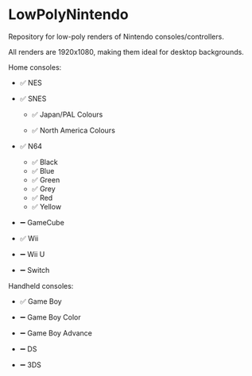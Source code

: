 # LowPolyNintendo
Repository for low-poly renders of Nintendo consoles/controllers.

All renders are 1920x1080, making them ideal for desktop backgrounds.

Home consoles:

* :white_check_mark: NES

* :white_check_mark: SNES

    * :white_check_mark: Japan/PAL Colours
    
    * :white_check_mark: North America Colours
    
* :white_check_mark: N64

    * :white_check_mark: Black
    * :white_check_mark: Blue
    * :white_check_mark: Green
    * :white_check_mark: Grey
    * :white_check_mark: Red
    * :white_check_mark: Yellow
    
* :heavy_minus_sign: GameCube

* :white_check_mark: Wii

* :heavy_minus_sign: Wii U

* :heavy_minus_sign: Switch

Handheld consoles:
* :white_check_mark: Game Boy

* :heavy_minus_sign: Game Boy Color

* :heavy_minus_sign: Game Boy Advance

* :heavy_minus_sign: DS

* :heavy_minus_sign: 3DS

